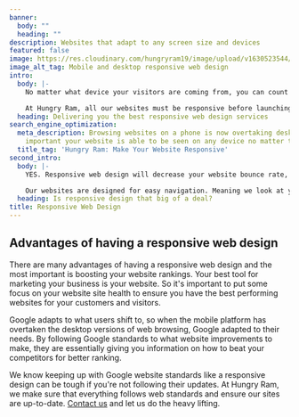```yaml
---
banner:
  body: ""
  heading: ""
description: Websites that adapt to any screen size and devices
featured: false
image: https://res.cloudinary.com/hungryram19/image/upload/v1630523544/hungryram/kaiyager_wflxxb.png
image_alt_tag: Mobile and desktop responsive web design
intro:
  body: |-
    No matter what device your visitors are coming from, you can count on our responsive websites to make sure that they get the best user experience on their device. With everything going mobile, you cannot have a website that is not responsive in design.

    At Hungry Ram, all our websites must be responsive before launching. We deliver the best responsive design to ensure your business is presented professionally to your customers.
  heading: Delivering you the best responsive web design services
search_engine_optimization:
  meta_description: Browsing websites on a phone is now overtaking desktop. So it's
    important your website is able to be seen on any device no matter the screen size.
  title_tag: 'Hungry Ram: Make Your Website Responsive'
second_intro:
  body: |-
    YES. Responsive web design will decrease your website bounce rate, meaning the more time a user spends on your website, the better! This tells Google that they're finding the information they need rather than leaving to find it elsewhere. Now Google will start ranking your site better to other visitors that need the same information based on their search query.

    Our websites are designed for easy navigation. Meaning we look at your website from a customer perspective to see how we can map your links and contact information to the website. The way we map these links and information needs to be properly visible on all devices. So no content gets cut off from any devices, small or large.
  heading: Is responsive design that big of a deal?
title: Responsive Web Design
---
```

## Advantages of having a responsive web design

There are many advantages of having a responsive web design and the most important is boosting your website rankings. Your best tool for marketing your business is your website. So it's important to put some focus on your website site health to ensure you have the best performing websites for your customers and visitors.

Google adapts to what users shift to, so when the mobile platform has overtaken the desktop versions of web browsing, Google adapted to their needs. By following Google standards to what website improvements to make, they are essentially giving you information on how to beat your competitors for better ranking.

We know keeping up with Google website standards like a responsive design can be tough if you're not following their updates. At Hungry Ram, we make sure that everything follows web standards and ensure our sites are up-to-date. [Contact us](/contact) and let us do the heavy lifting.